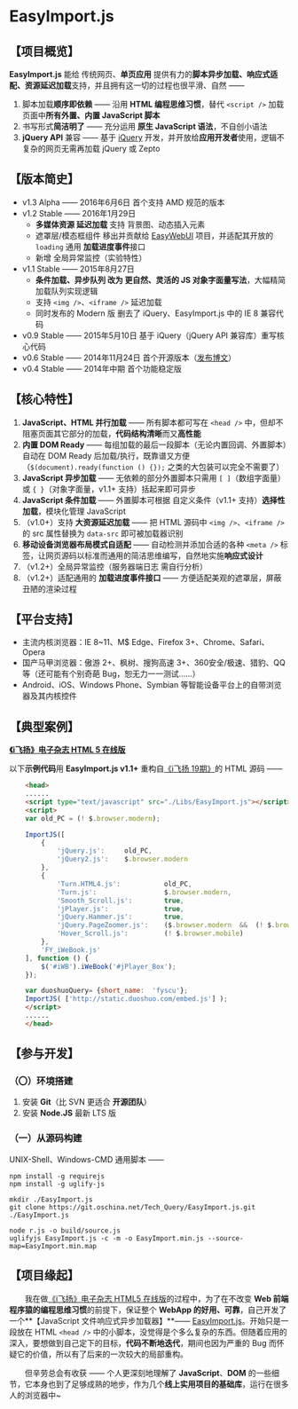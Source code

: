 # EasyImport.js


## 【项目概览】

**EasyImport.js** 能给 传统网页、**单页应用** 提供有力的**脚本异步加载、响应式适配、资源延迟加载**支持，并且拥有这一切的过程也很平滑、自然 ——

 1. 脚本加载**顺序即依赖** —— 沿用 **HTML 编程思维习惯**，替代 `<script />` 加载页面中**所有外置、内置 JavaScript 脚本**
 2. 书写形式**简洁明了** —— 充分运用 **原生 JavaScript 语法**，不自创小语法
 3. **jQuery API** 兼容 —— 基于 [iQuery][1] 开发，并开放给**应用开发者**使用，逻辑不复杂的网页无需再加载 jQuery 或 Zepto


## 【版本简史】

 - v1.3 Alpha  —— 2016年6月6日    首个支持 AMD 规范的版本
 - v1.2 Stable —— 2016年1月29日
   - **多媒体资源 延迟加载** 支持 背景图、动态插入元素
   - 遮罩层/模态框组件 移出并贡献给 [EasyWebUI][2] 项目，并适配其开放的 `loading` 通用 **加载进度事件**接口
   - 新增 全局异常监控（实验特性）
 - v1.1 Stable —— 2015年8月27日
   - **条件加载、异步队列 改为 更自然、灵活的 JS 对象字面量写法**，大幅精简 加载队列实现逻辑
   - 支持 `<img />`、`<iframe />` 延迟加载
   - 同时发布的 Modern 版 删去了 iQuery、EasyImport.js 中的 IE 8 兼容代码
 - v0.9 Stable —— 2015年5月10日   基于 iQuery（jQuery API 兼容库）重写核心代码
 - v0.6 Stable —— 2014年11月24日  首个开源版本（[发布博文][3]）
 - v0.4 Stable —— 2014年中期      首个功能稳定版


## 【核心特性】

 1. **JavaScript、HTML 并行加载** —— 所有脚本都可写在 `<head />` 中，但却不阻塞页面其它部分的加载，**代码结构清晰**而又**高性能**
 2. **内置 DOM Ready** —— 每组加载的最后一段脚本（无论内置回调、外置脚本）自动在 DOM Ready 后加载/执行，既靠谱又方便（`$(document).ready(function () {});` 之类的大包装可以完全不需要了）
 3. **JavaScript 异步加载** —— 无依赖的部分外置脚本只需用 `[ ]`（数组字面量）或 `{ }`（对象字面量，v1.1+ 支持）括起来即可异步
 4. **JavaScript 条件加载** —— 外置脚本可根据 自定义条件（v1.1+ 支持）**选择性加载**，模块化管理 JavaScript
 5. （v1.0+）支持 **大资源延迟加载** —— 把 HTML 源码中 `<img />`、`<iframe />` 的 src 属性替换为 `data-src` 即可被加载器识别
 6. **移动设备浏览器布局模式自适配** —— 自动检测并添加合适的各种 `<meta />` 标签，让网页源码以标准而通用的简洁思维编写，自然地实施**响应式设计**
 7. （v1.2+）全局异常监控（服务器端日志 需自行分析）
 8. （v1.2+）适配通用的 **加载进度事件接口** —— 方便适配美观的遮罩层，屏蔽丑陋的渲染过程


## 【平台支持】
 - 主流内核浏览器：IE 8~11、M$ Edge、Firefox 3+、Chrome、Safari、Opera
 - 国产马甲浏览器：傲游 2+、枫树、搜狗高速 3+、360安全/极速、猎豹、QQ 等（还可能有个别奇葩 Bug，恕无力一一测试……）
 - Android、iOS、Windows Phone、Symbian 等智能设备平台上的自带浏览器及其内核控件


## 【典型案例】

[**《i飞扬》电子杂志 HTML 5 在线版**][4]

以下**示例代码**用 **EasyImport.js v1.1+** 重构自[《i飞扬 19期》][5]的 HTML 源码 ——
```html
    <head>
    ......
    <script type="text/javascript" src="./Libs/EasyImport.js"></script>
    <script>
    var old_PC = (! $.browser.modern);

    ImportJS([
        {
            'jQuery.js':     old_PC,
            'jQuery2.js':    $.browser.modern
        },
        {
            'Turn.HTML4.js':           old_PC,
            'Turn.js':                 $.browser.modern,
            'Smooth_Scroll.js':        true,
            'jPlayer.js':              true,
            'jQuery.Hammer.js':        true,
            'jQuery.PageZoomer.js':    ($.browser.modern  &&  (! $.browser.mobile)),
            'Hover_Scroll.js':         (! $.browser.mobile)
        },
        'FY_iWeBook.js'
    ], function () {
        $('#iWB').iWeBook('#jPlayer_Box');
    });

    var duoshuoQuery= {short_name:  'fyscu'};
    ImportJS( ['http://static.duoshuo.com/embed.js'] );
    </script>
    ......
    </head>
```

## 【参与开发】

### （〇）环境搭建
 1. 安装 **Git**（比 SVN 更适合 **开源团队**）
 2. 安装 **Node.JS** 最新 LTS 版

### （一）从源码构建

UNIX-Shell、Windows-CMD 通用脚本 ——

```Shell
npm install -g requirejs
npm install -g uglify-js

mkdir ./EasyImport.js
git clone https://git.oschina.net/Tech_Query/EasyImport.js.git ./EasyImport.js

node r.js -o build/source.js
uglifyjs EasyImport.js -c -m -o EasyImport.min.js --source-map=EasyImport.min.map
```

## 【项目缘起】

　　我在做[《i飞扬》电子杂志 HTML5 在线版][4]的过程中，为了在不改变 **Web 前端程序猿的编程思维习惯**的前提下，保证整个 **WebApp 的好用、可靠**，自己开发了一个**【JavaScript 文件响应式异步加载器】**—— [EasyImport.js][6]。开始只是一段放在 HTML `<head />` 中的小脚本，没觉得是个多么复杂的东西。但随着应用的深入，要想做到自己定下的目标，**代码不断地迭代**，期间也因为严重的 Bug 而怀疑它的价值，所以有了后来的一次较大的局部重构。

　　但辛劳总会有收获 —— 个人更深刻地理解了 **JavaScript**、**DOM** 的一些细节，它本身也到了足够成熟的地步，作为几个**线上实用项目的基础库**，运行在很多人的浏览器中~



  [1]: http://git.oschina.net/Tech_Query/iQuery
  [2]: http://git.oschina.net/Tech_Query/EasyWebUI
  [3]: http://log.fyscu.com/index.php/archives/130/
  [4]: http://mag.fyscu.com
  [5]: http://mag.fyscu.com/iWB/iBookView.php?name=iFY&index=19
  [6]: http://bbs.fyscu.com/forum.php?mod=viewthread&tid=4808